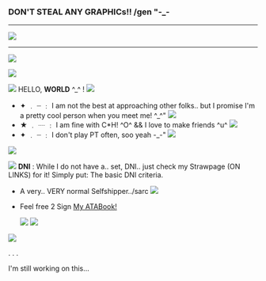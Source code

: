 ### DON'T STEAL ANY GRAPHICs!! /gen "-_-
***
![](https://i.imgur.com/p4tBWXW.png)
***
![](https://i.imgur.com/YoaAd0V.png)

![](https://i.imgur.com/hLcKNio.png)

![](https://64.media.tumblr.com/4769a451746bf285e162668fda8178e0/0735995cb3f6e029-94/s75x75_c1/74785632746b86804672d82076e5556023e91794.gifv) HELLO, __WORLD__ ^_^ ! ![](https://i.imgur.com/Pr4nbv5.gif)
- ✦ ﹒ ┈ ﹕ I am not the best at approaching other folks.. but I promise I'm a pretty cool person when you meet me! ^_^" ![](https://i.imgur.com/G5QzBpI.gif)
- ★ ﹒ ┈ ﹕ I am fine with C*H! ^O^ && I love to make friends ^u^ ![](https://i.imgur.com/G5QzBpI.gif)
- ✦ ﹒ ┈ ﹕ I don't play PT often, soo yeah -_-" ![](https://i.imgur.com/G5QzBpI.gif)

![](https://i.imgur.com/YoaAd0V.png)

![](https://i.imgur.com/7fmJ1mA.gif) **DNI** : While I do not have a.. set, DNI.. just check my Strawpage (ON LINKS) for it! Simply put: The basic DNI criteria.

+ A very.. VERY normal Selfshipper../sarc ![](https://i.imgur.com/zbNFAIK.gif)
+ Feel free 2 Sign [My ATABook!](https://whimsycal.atabook.org)

  ![](https://i.imgur.com/qc3NP59.gif) ![](https://i.imgur.com/ADEwKTE.gif)

![](https://i.imgur.com/Ju1yaSw.png)

.
.
.

I'm still working on this...
<!--
**whimsical-person/whimsical-person** is a ✨ _special_ ✨ repository because its `README.md` (this file) appears on your GitHub profile.

Here are some ideas to get you started:

- 🔭 I’m currently working on ...
- 🌱 I’m currently learning ...
- 👯 I’m looking to collaborate on ...
- 🤔 I’m looking for help with ...
- 💬 Ask me about ...
- 📫 How to reach me: ...
- 😄 Pronouns: ...
- ⚡ Fun fact: ...
-->

